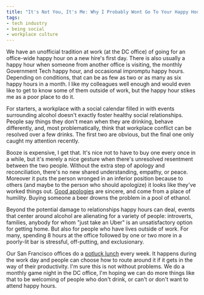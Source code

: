 ```yaml
---
title: "It's Not You, It's Me: Why I Probably Wont Go To Your Happy Hour"
tags:
- tech industry
- being social
- workplace culture
---
```

We have an unofficial tradition at work (at the DC office) of going for
an office-wide happy hour on a new hire's first day. There is also usually a
happy hour when someone from another office is visiting, the monthly Government
Tech happy hour, and occasional impromptu happy hours. Depending on conditions, that
can be as few as two or as many as six happy hours in a month. I like my
colleagues well enough and would even like to get to know some of them outside
of work, but the happy hour stikes me as a poor place to do it.

For starters, a workplace with a social calendar filled in with events
surrounding alcohol doesn't exactly foster healthy social relationships. People
say things they don't mean when they are drinking, behave differently, and,
most problematically, think that workplace conflict can be resolved over a few
drinks. The first two are obvious, but the final one only caught my attention
recently.

Booze is expensive, I get that. It's nice not to have to buy one every once in
a while, but it's merely a nice gesture when there's unresolved resentment
between the two people. Without the extra step of apology and reconciliation,
there's no new shared understanding, empathy, or peace. Moreover it puts the
person wronged in an inferior position because to others (and maybe to the
person who should apologize) it looks like they've worked things out. [Good
apologies][1] are sincere, and come from a place of humility. Buying someone a
beer drowns the problem in a pool of ethanol.

Beyond the potential damage to relationships happy hours can deal,
events that center around alcohol are alienating for a variety of people:
introverts, families, anybody for whom "just take an Uber" is an unsatisfactory
option for getting home. But also for people who have lives outside of work.
For many, spending 8 hours at the office followed by one or two more in a
poorly-lit bar is stressful, off-putting, and exclusionary.

Our San Francisco offices do a [potluck lunch][2] every week. It happens during
the work day and people can choose how to route around it if it gets in the way
of their productivity. I'm sure this is not without problems. We do a monthly
game night in the DC office, I'm hoping we can do more things like that to be
welcoming of people who don't drink, or can't or don't want to attend happy hours.

[1]: https://ccr.byu.edu/content/power-apology
[2]: https://18f.gsa.gov/2015/03/12/day-in-the-life-of-an-18F-content-designer/
